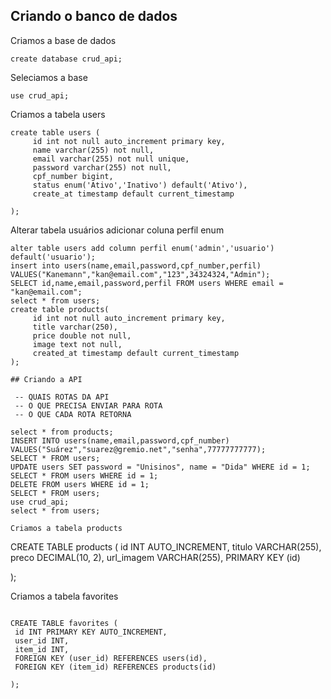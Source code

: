 ## Criando o banco de dados 
Criamos a base de dados 
```
create database crud_api;
```
Seleciamos a base
```
use crud_api; 
```
Criamos a tabela users
```
create table users (
     id int not null auto_increment primary key,
     name varchar(255) not null,
     email varchar(255) not null unique,
     password varchar(255) not null, 
     cpf_number bigint, 
     status enum('Ativo','Inativo') default('Ativo'),
     create_at timestamp default current_timestamp

);
```
Alterar tabela usuários adicionar coluna perfil enum
```
alter table users add column perfil enum('admin','usuario') default('usuario');
insert into users(name,email,password,cpf_number,perfil)
VALUES("Kanemann","kan@email.com","123",34324324,"Admin");
SELECT id,name,email,password,perfil FROM users WHERE email = "kan@email.com"; 
select * from users;
create table products(
	 id int not null auto_increment primary key,
     title varchar(250),
     price double not null,
     image text not null,
     created_at timestamp default current_timestamp
);

## Criando a API

 -- QUAIS ROTAS DA API
 -- O QUE PRECISA ENVIAR PARA ROTA
 -- O QUE CADA ROTA RETORNA
  
select * from products;
INSERT INTO users(name,email,password,cpf_number)
VALUES("Suárez","suarez@gremio.net","senha",77777777777);
SELECT * FROM users;
UPDATE users SET password = "Unisinos", name = "Dida" WHERE id = 1;
SELECT * FROM users WHERE id = 1;
DELETE FROM users WHERE id = 1;
SELECT * FROM users;
use crud_api;
select * from users;

Criamos a tabela products
```
CREATE TABLE products (
  id INT AUTO_INCREMENT,
  titulo VARCHAR(255),
  preco DECIMAL(10, 2),
  url_imagem VARCHAR(255),
  PRIMARY KEY (id) 

);

 Criamos a tabela favorites
 ```
 
 CREATE TABLE favorites (
  id INT PRIMARY KEY AUTO_INCREMENT,
  user_id INT,
  item_id INT,
  FOREIGN KEY (user_id) REFERENCES users(id),
  FOREIGN KEY (item_id) REFERENCES products(id)

 );
  
